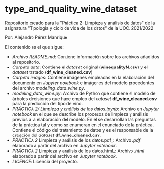 # type_and_quality_wine_dataset
Repositorio creado para la "Práctica 2: Limpieza y análisis de datos" de la asignatura "Tipología y ciclo de vida de los datos" de la UOC. 2021/2022

Por: Alejandro Pérez Manrique

El contenido es el que sigue:

- _Archivo README.md_: Contiene información sobre los archivos añadidos al repositorio.
- _Carpeta data_: Contiene el _dataset_ original (**winequalityN.csv**) y el _dataset_ tratado (**df_wine_cleaned.csv**)
- _Carpeta images_: Contiene imágenes empleadas en la elaboración del documento en _Jupyter notebook_ e imágenes del modelo procedentes del archivo _modeling_data_wine.py_.
- _modeling_data_wine.py_: Archivo de Python que contiene el modelo de árboles decisiones que hace empleo del _dataset_ **df_wine_cleaned.csv** para la predicción del tipo de vino.
- _PRÁCTICA 2/ Limpieza y análisis de los datos.ipynb_: Archivo en _Jupyter notebook_ en el que se describe los procesos de limpieza y análisis previos a la elaboración del modelo. En el se desarrollan las preguntas de la práctica tal y como se enumeran en el enunciado de la práctica. Contiene el código del tratamiento de datos y es el responsable de la creación del _dataset_ **df_wine_cleaned.csv**.
- _PRÁCTICA 2_ Limpieza y análisis de los datos.pdf_: Archivo _.pdf_ elaborado a partir del archivo en _Jupyter notebook_.
- _PRÁCTICA 2_ Limpieza y análisis de los datos.html_: Archivo _.html_ elaborado a partir del archivo en _Jupyter notebook_.
- _LICENCE_: Licencia del proyecto.

